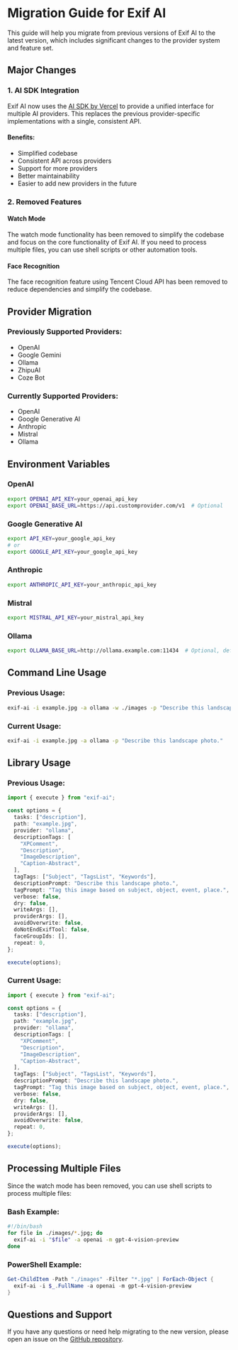 # Migration Guide for Exif AI

This guide will help you migrate from previous versions of Exif AI to the latest version, which includes significant changes to the provider system and feature set.

## Major Changes

### 1. AI SDK Integration

Exif AI now uses the [AI SDK by Vercel](https://sdk.vercel.ai/docs/introduction) to provide a unified interface for multiple AI providers. This replaces the previous provider-specific implementations with a single, consistent API.

#### Benefits:
- Simplified codebase
- Consistent API across providers
- Support for more providers
- Better maintainability
- Easier to add new providers in the future

### 2. Removed Features

#### Watch Mode
The watch mode functionality has been removed to simplify the codebase and focus on the core functionality of Exif AI. If you need to process multiple files, you can use shell scripts or other automation tools.

#### Face Recognition
The face recognition feature using Tencent Cloud API has been removed to reduce dependencies and simplify the codebase.

## Provider Migration

### Previously Supported Providers:
- OpenAI
- Google Gemini
- Ollama
- ZhipuAI
- Coze Bot

### Currently Supported Providers:
- OpenAI
- Google Generative AI
- Anthropic
- Mistral
- Ollama

## Environment Variables

### OpenAI
```bash
export OPENAI_API_KEY=your_openai_api_key
export OPENAI_BASE_URL=https://api.customprovider.com/v1  # Optional
```

### Google Generative AI
```bash
export API_KEY=your_google_api_key
# or
export GOOGLE_API_KEY=your_google_api_key
```

### Anthropic
```bash
export ANTHROPIC_API_KEY=your_anthropic_api_key
```

### Mistral
```bash
export MISTRAL_API_KEY=your_mistral_api_key
```

### Ollama
```bash
export OLLAMA_BASE_URL=http://ollama.example.com:11434  # Optional, defaults to http://localhost:11434
```

## Command Line Usage

### Previous Usage:
```bash
exif-ai -i example.jpg -a ollama -w ./images -p "Describe this landscape photo."
```

### Current Usage:
```bash
exif-ai -i example.jpg -a ollama -p "Describe this landscape photo."
```

## Library Usage

### Previous Usage:
```typescript
import { execute } from "exif-ai";

const options = {
  tasks: ["description"],
  path: "example.jpg",
  provider: "ollama",
  descriptionTags: [
    "XPComment",
    "Description",
    "ImageDescription",
    "Caption-Abstract",
  ],
  tagTags: ["Subject", "TagsList", "Keywords"],
  descriptionPrompt: "Describe this landscape photo.",
  tagPrompt: "Tag this image based on subject, object, event, place.",
  verbose: false,
  dry: false,
  writeArgs: [],
  providerArgs: [],
  avoidOverwrite: false,
  doNotEndExifTool: false,
  faceGroupIds: [],
  repeat: 0,
};

execute(options);
```

### Current Usage:
```typescript
import { execute } from "exif-ai";

const options = {
  tasks: ["description"],
  path: "example.jpg",
  provider: "ollama",
  descriptionTags: [
    "XPComment",
    "Description",
    "ImageDescription",
    "Caption-Abstract",
  ],
  tagTags: ["Subject", "TagsList", "Keywords"],
  descriptionPrompt: "Describe this landscape photo.",
  tagPrompt: "Tag this image based on subject, object, event, place.",
  verbose: false,
  dry: false,
  writeArgs: [],
  providerArgs: [],
  avoidOverwrite: false,
  repeat: 0,
};

execute(options);
```

## Processing Multiple Files

Since the watch mode has been removed, you can use shell scripts to process multiple files:

### Bash Example:
```bash
#!/bin/bash
for file in ./images/*.jpg; do
  exif-ai -i "$file" -a openai -m gpt-4-vision-preview
done
```

### PowerShell Example:
```powershell
Get-ChildItem -Path "./images" -Filter "*.jpg" | ForEach-Object {
  exif-ai -i $_.FullName -a openai -m gpt-4-vision-preview
}
```

## Questions and Support

If you have any questions or need help migrating to the new version, please open an issue on the [GitHub repository](https://github.com/tychenjiajun/exif-ai/issues).